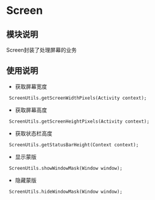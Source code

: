 # Screen

## 模块说明
Screen封装了处理屏幕的业务

## 使用说明

* 获取屏幕宽度
```
 ScreenUtils.getScreenWidthPixels(Activity context);
```
* 获取屏幕高度
```
 ScreenUtils.getScreenHeightPixels(Activity context);
```
* 获取状态栏高度
```
 ScreenUtils.getStatusBarHeight(Context context);
```
* 显示蒙版
```
 ScreenUtils.showWindowMask(Window window);
```
* 隐藏蒙版
```
 ScreenUtils.hideWindowMask(Window window);
```